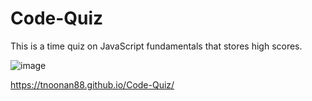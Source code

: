 # Code-Quiz
This is a time quiz on JavaScript fundamentals that stores high scores.

![image](https://user-images.githubusercontent.com/92828966/151682032-465354fc-923e-45c5-b2a9-70d5a084f681.png)

https://tnoonan88.github.io/Code-Quiz/
